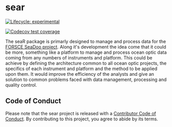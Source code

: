 # sear
  <!-- badges: start -->
  [![Lifecycle: experimental](https://img.shields.io/badge/lifecycle-experimental-orange.svg)](https://lifecycle.r-lib.org/articles/stages.html#experimental)
  <!-- badges: end -->
  
  <!-- badges: start -->
  [![Codecov test coverage](https://codecov.io/gh/raphidoc/sear/branch/main/graph/badge.svg)](https://app.codecov.io/gh/raphidoc/sear?branch=main)
  <!-- badges: end -->
  
The seaR package is primarly designed to manage and process data for the [FORSCE SeaDoo project](https://ldgizc.uqar.ca/Web/infrastructures-et-equipements/forsce#forsce-english). Along it's development the idea come that it could be more, something like a platform to manage and process ocean optic data coming from any numbers of instruments and platform. This could be achieve by defining the architecture common to all ocean optic projects, the specifics of each instrument and platform and the method to be applied upon them. It would improve the efficiency of the analysts and give an solution to common problems faced with data management, processing and quality control.
  
## Code of Conduct
  
  Please note that the sear project is released with a [Contributor Code of Conduct](https://contributor-covenant.org/version/2/1/CODE_OF_CONDUCT.html). By contributing to this project, you agree to abide by its terms.

